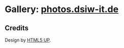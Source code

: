 # Gallery: [photos.dsiw-it.de](https://photos.dsiw-it.de)

## Credits

Design by [HTML5 UP](http://html5up.net).
